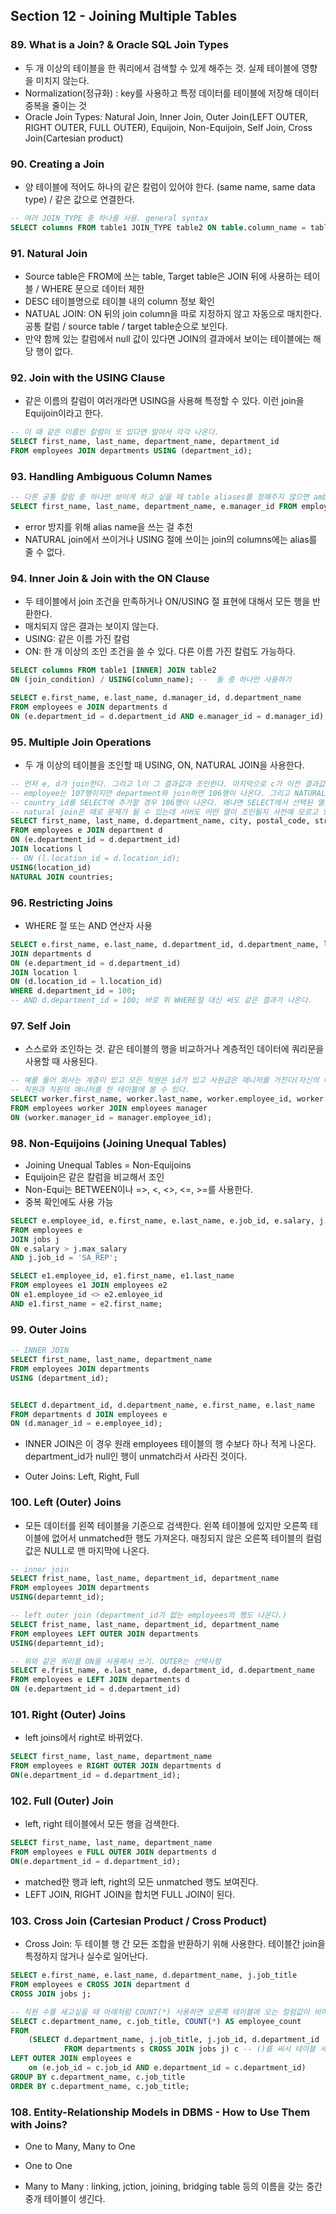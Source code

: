 ## Section 12 - Joining Multiple Tables

### 89. What is a Join? & Oracle SQL Join Types

- 두 개 이상의 테이블을 한 쿼리에서 검색할 수 있게 해주는 것. 실제 테이블에 영향을 미치지 않는다.
- Normalization(정규화) :  key를 사용하고 특정 데이터를 테이블에 저장해 데이터 중복을 줄이는 것
- Oracle Join Types: Natural Join, Inner Join, Outer Join(LEFT OUTER, RIGHT OUTER, FULL OUTER), Equijoin, Non-Equijoin, Self Join, Cross Join(Cartesian product)

### 90. Creating a Join

- 양 테이블에 적어도 하나의 같은 칼럼이 있어야 한다. (same name, same data type) / 같은 값으로 연결한다.

```sql
-- 여러 JOIN_TYPE 중 하나를 사용. general syntax
SELECT columns FROM table1 JOIN_TYPE table2 ON table.column_name = table2.coulmn_name;
```

### 91. Natural Join

- Source table은 FROM에 쓰는 table, Target table은 JOIN 뒤에 사용하는 테이블 / WHERE 문으로 데이터 제한
- DESC 테이블명으로 테이블 내의 column 정보 확인
- NATUAL JOIN: ON 뒤의 join column을 따로 지정하지 않고 자동으로 매치한다. 공통 칼럼 / source table / target table순으로 보인다.
- 만약 함께 있는 칼럼에서 null 값이 있다면 JOIN의 결과에서 보이는 테이블에는 해당 행이 없다.

### 92. Join with the USING Clause

- 같은 이름의 칼럼이 여러개라면 USING을 사용해 특정할 수 있다. 이런 join을 Equijoin이라고 한다.

```sql
-- 이 때 같은 이름인 칼럼이 또 있다면 알아서 각각 나온다.
SELECT first_name, last_name, department_name, department_id 
FROM employees JOIN departments USING (department_id);
```

### 93. Handling Ambiguous Column Names

```sql
-- 다른 공통 칼럼 중 하나만 보이게 하고 싶을 때 table aliases를 정해주지 않으면 ambiguously defined 에러 발생 / 또는 alias를 지정한 후 테이블명을 다 적으면 에러가 발생한다.
SELECT first_name, last_name, department_name, e.manager_id FROM employees e JOIN departments d USING (department_id);
```

- error 방지를 위해 alias name을 쓰는 걸 추천
- NATURAL join에서 쓰이거나 USING 절에 쓰이는 join의 columns에는 alias를 줄 수 없다.

### 94. Inner Join & Join with the ON Clause

- 두 테이블에서 join 조건을 만족하거나 ON/USING 절 표현에 대해서 모든 행을 반환한다.
- 매치되지 않은 결과는 보이지 않는다.
- USING: 같은 이름 가진 칼럼
- ON: 한 개 이상의 조인 조건을 쓸 수 있다. 다른 이름 가진 칼럼도 가능하다.

```sql
SELECT columns FROM table1 [INNER] JOIN table2
ON (join_condition) / USING(column_name); --  둘 중 하나만 사용하기

SELECT e.first_name, e.last_name, d.manager_id, d.department_name
FROM employees e JOIN departments d
ON (e.department_id = d.department_id AND e.manager_id = d.manager_id);
```

### 95. Multiple Join Operations

- 두 개 이상의 테이블을 조인할 때 USING, ON, NATURAL JOIN을 사용한다.

```sql
-- 먼저 e, d가 join한다. 그리고 l이 그 결과값과 조인한다. 마지막으로 c가 이전 결과값과 join한다. join 순서가 결과에 영향을 미친다.
-- employee는 107행이지만 department와 join하면 106행이 나온다. 그리고 NATURAL JOIN으로 countries를 쓰면 2650개가 나온다.
-- country_id를 SELECT에 추가할 경우 106행이 나온다. 왜냐면 SELECT에서 선택된 열들만 저장되어 사용한다.
-- natural join은 때로 문제가 될 수 있는데 서버도 어떤 열이 조인될지 사전에 모르고 있기 때문이다. 사용을 권장하지 않는다.
SELECT first_name, last_name, d.department_name, city, postal_code, street_address
FROM employees e JOIN department d
ON (e.department_id = d.department_id)
JOIN locations l
-- ON (l.location_id = d.location_id);
USING(location_id)
NATURAL JOIN countries;
```

### 96. Restricting Joins

- WHERE 절 또는 AND 연산자 사용

```sql
SELECT e.first_name, e.last_name, d.department_id, d.department_name, l.city FROM employees e
JOIN departments d
ON (e.department_id = d.department_id)
JOIN location l
ON (d.location_id = l.location_id)
WHERE d.department_id = 100;
-- AND d.department_id = 100; 바로 위 WHERE절 대신 써도 같은 결과가 나온다.
```

### 97. Self Join

- 스스로와 조인하는 것. 같은 테이블의 행을 비교하거나 계층적인 데이터에 쿼리문을 사용할 때 사용된다.

```sql
-- 예를 들어 회사는 계층이 있고 모든 직원은 id가 있고 사원급은 매니저를 가진다(자신의 매니저를 매니저 id로 기록). 매니저 급은 직원 id는 있지만 매니저 id는 없다.
-- 직원과 직원의 매니저를 한 테이블에 볼 수 있다.
SELECT worker.first_name, worker.last_name, worker.employee_id, worker.manager_id, manager.employee_id, manager.first_name, manager.last_name, worker.salary, manager.salary
FROM employees worker JOIN employees manager
ON (worker.manager_id = manager.employee_id);
```

### 98. Non-Equijoins (Joining Unequal Tables)

- Joining Unequal Tables = Non-Equijoins
- Equijoin은 같은 칼럼을 비교해서 조인
- Non-Equi는 BETWEEN이나 =>, <, <>, <=, >=를 사용한다.
- 중복 확인에도 사용 가능

```sql
SELECT e.employee_id, e.first_name, e.last_name, e.job_id, e.salary, j.min_salary, j.max_salary, j.job_id
FROM employees e
JOIN jobs j
ON e.salary > j.max_salary
AND j.job_id = 'SA_REP';

SELECT e1.employee_id, e1.first_name, e1.last_name
FROM employees e1 JOIN employees e2
ON e1.employee_id <> e2.emloyee_id
AND e1.first_name = e2.first_name;
```

### 99. Outer Joins

```sql
-- INNER JOIN
SELECT first_name, last_name, department_name
FROM employees JOIN departments
USING (department_id);


SELECT d.department_id, d.department_name, e.first_name, e.last_name
FROM departments d JOIN employees e
ON (d.manager_id = e.employee_id);
```

- INNER JOIN은 이 경우 원래 employees 테이블의 행 수보다 하나 적게 나온다. department_id가 null인 행이 unmatch라서 사라진 것이다.

- Outer Joins: Left, Right, Full

### 100. Left (Outer) Joins

- 모든 데이터를 왼쪽 테이블을 기준으로 검색한다. 왼쪽 테이블에 있지만 오른쪽 테이블에 없어서 unmatched한 행도 가져온다. 매칭되지 않은 오른쪽 테이블의 컬럼 값은 NULL로 맨 마지막에 나온다.

```sql
-- inner join
SELECT frist_name, last_name, department_id, department_name
FROM employees JOIN departments
USING(departemnt_id);

-- left outer join (department_id가 없는 employees의 행도 나온다.)
SELECT frist_name, last_name, department_id, department_name
FROM employees LEFT OUTER JOIN departments
USING(departemnt_id);

-- 위와 같은 쿼리를 ON을 사용해서 쓰기. OUTER는 선택사항
SELECT e.frist_name, e.last_name, d.department_id, d.department_name
FROM employees e LEFT JOIN departments d
ON (e.department_id = d.department_id)
```

### 101. Right (Outer) Joins

- left joins에서 right로 바뀌었다.

```sql
SELECT first_name, last_name, department_name
FROM employees e RIGHT OUTER JOIN departments d
ON(e.department_id = d.department_id);
```

### 102. Full (Outer) Join

- left, right 테이블에서 모든 행을 검색한다. 

```sql
SELECT first_name, last_name, department_name
FROM employees e FULL OUTER JOIN departments d
ON(e.department_id = d.department_id);
```

- matched한 행과 left, right의 모든 unmatched 행도 보여진다.
- LEFT JOIN, RIGHT JOIN을 합치면 FULL JOIN이 된다.

### 103. Cross Join (Cartesian Product / Cross Product)

- Cross Join: 두 테이블 행 간 모든 조합을 반환하기 위해 사용한다. 테이블간 join을 특정하지 않거나 실수로 일어난다.

```sql
SELECT e.first_name, e.last_name, d.department_name, j.job_title
FROM employees e CROSS JOIN department d
CROSS JOIN jobs j;

-- 직원 수를 세고싶을 때 아래처럼 COUNT(*) 사용하면 오른쪽 테이블에 오는 컬럼값이 비어있어도 하나로 세기 때문에 *가 아닌 employee_id처럼 특정해서 써야 한다.
SELECT c.department_name, c.job_title, COUNT(*) AS employee_count
FROM 
    (SELECT d.department_name, j.job_title, j.job_id, d.department_id
            FROM departments s CROSS JOIN jobs j) c -- ()를 써서 테이블 새로 만들기
LEFT OUTER JOIN employees e
    on (e.job_id = c.job_id AND e.department_id = c.department_id)
GROUP BY c.department_name, c.job_title
ORDER BY c.department_name, c.job_title;
```



### 108. Entity-Relationship Models in DBMS - How to Use Them with Joins?

- One to Many, Many to One

- One to One

- Many to Many : linking, jction, joining, bridging table 등의 이름을 갖는 중간 중개 테이블이 생긴다.
